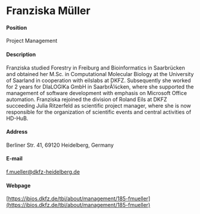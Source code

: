 <figure class="wp-block-image"><img src="http://congo.embl.de/hd-hub/wp-content/uploads/FranziskaMueller.jpg" alt="" class="wp-image-390"/></figure>



# Franziska Müller



#### Position
Project Management


#### Description
Franziska studied Forestry in Freiburg and Bioinformatics in Saarbrücken and obtained her M.Sc. in Computational Molecular Biology at the University of Saarland in cooperation with eilslabs at DKFZ. Subsequently she worked for 2 years for DIaLOGIKa GmbH in SaarbrÃ¼cken, where she supported the management of software development with emphasis on Microsoft Office automation. Franziska rejoined the division of Roland Eils at DKFZ succeeding Julia Ritzerfeld as scientific project manager, where she is now responsible for the organization of scientific events and central activities of HD-HuB.



#### Address
Berliner Str. 41, 69120 Heidelberg, Germany



#### E-mail
f.mueller@dkfz-heidelberg.de



#### Webpage
[https://ibios.dkfz.de/tbi/about/management/185-fmueller](https://ibios.dkfz.de/tbi/about/management/185-fmueller)
